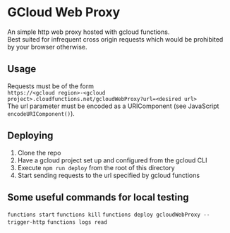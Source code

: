 # GCloud Web Proxy

An simple http web proxy hosted with gcloud functions.  
Best suited for infrequent cross origin requests which would be prohibited by your browser otherwise.

## Usage
Requests must be of the form  
`https://<gcloud region>-<gcloud project>.cloudfunctions.net/gcloudWebProxy?url=<desired url>`  
The url parameter must be encoded as a URIComponent (see JavaScript `encodeURIComponent()`).  

## Deploying
1. Clone the repo
2. Have a gcloud project set up and configured from the gcloud CLI
3. Execute `npm run deploy` from the root of this directory
4. Start sending requests to the url specified by gcloud functions


## Some useful commands for local testing
`functions start`
`functions kill`
`functions deploy gcloudWebProxy --trigger-http`
`functions logs read`
